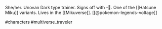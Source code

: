 She/her. Unovan Dark type trainer. Signs off with -🖤. One of the [[Hatsune Miku]] variants. Lives in the [[Mikuverse]]. [[@pokemon-legends-voltage]]

#characters #multiverse_traveler 